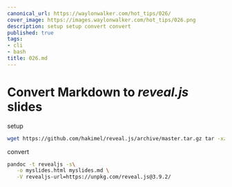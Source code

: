 ```yaml
---
canonical_url: https://waylonwalker.com/hot_tips/026/
cover_image: https://images.waylonwalker.com/hot_tips/026.png
description: setup setup convert convert
published: true
tags:
- cli
- bash
title: 026.md
---
```


# Convert **Markdown** to _reveal.js_ slides

setup
``` bash
wget https://github.com/hakimel/reveal.js/archive/master.tar.gz tar -xzvf master.tar.gz mv reveal.js-master reveal.js
```

convert
``` bash
pandoc -t revealjs -s\
   -o myslides.html myslides.md \
   -V revealjs-url=https://unpkg.com/reveal.js@3.9.2/
```